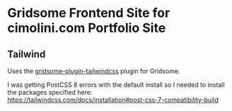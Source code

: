 # Gridsome Frontend Site for cimolini.com Portfolio Site

## Tailwind

Uses the [gridsome-plugin-tailwindcss](https://gridsome.org/plugins/gridsome-plugin-tailwindcss) plugin for Gridsome.

I was getting PostCSS 8 errors with the default install so I needed to install the packages specified here:
https://tailwindcss.com/docs/installation#post-css-7-compatibility-build

